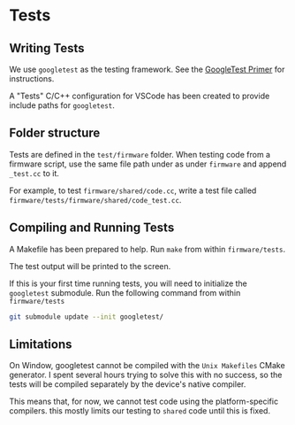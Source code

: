 # Tests

## Writing Tests

We use `googletest` as the testing framework. See the [GoogleTest Primer](https://google.github.io/googletest/primer.html) for instructions.

A "Tests" C/C++ configuration for VSCode has been created to provide include paths for `googletest`.

## Folder structure

Tests are defined in the `test/firmware` folder. When testing code from a firmware script, use the same file path under as under `firmware` and append `_test.cc` to it.

For example, to test `firmware/shared/code.cc`, write a test file called `firmware/tests/firmware/shared/code_test.cc`.

## Compiling and Running Tests

A Makefile has been prepared to help. Run `make` from within `firmware/tests`.

The test output will be printed to the screen.

If this is your first time running tests, you will need to initialize the `googletest` submodule. Run the following command from within `firmware/tests`

```bash
git submodule update --init googletest/
```

## Limitations

On Window, googletest cannot be compiled with the `Unix Makefiles` CMake generator. I spent several hours trying to solve this with no success, so the tests will be compiled separately by the device's native compiler.

This means that, for now, we cannot test code using the platform-specific compilers. this mostly limits our testing to `shared` code until this is fixed.
